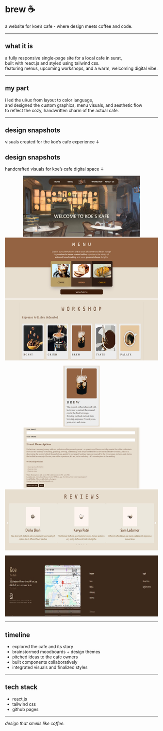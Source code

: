 # brew ☕  
a website for koe’s cafe - where design meets coffee and code.

---

## what it is  
a fully responsive single-page site for a local cafe in surat,  
built with react.js and styled using tailwind css.  
featuring menus, upcoming workshops, and a warm, welcoming digital vibe.

---

## my part  
i led the ui/ux from layout to color language,  
and designed the custom graphics, menu visuals, and aesthetic flow  
to reflect the cozy, handwritten charm of the actual cafe.

---

## design snapshots 
visuals created for the koe’s cafe experience ↓

## design snapshots 
handcrafted visuals for koe’s cafe digital space ↓

<p align="center">
  <img src="screens/c1.jpg" alt="home screen" height="200px"/>
  <img src="screens/c2.jpg" alt="menu section" height="200px"/>
  <img src="screens/c3.jpg" alt="workshop - roast" height="200px"/>
</p>

<p align="center">
  <img src="screens/c4.jpg" alt="workshop - grind" height="200px"/>
  <img src="screens/c5.jpg" alt="workshop - brew" height="200px"/>
  <img src="screens/c6.jpg" alt="workshop - taste" height="200px"/>
</p>

<p align="center">
  <img src="screens/c7.jpg" alt="workshop - palette" height="200px"/>
</p>

---

## timeline  
- explored the cafe and its story  
- brainstormed moodboards + design themes  
- pitched ideas to the cafe owners  
- built components collaboratively  
- integrated visuals and finalized styles  

---

## tech stack  
- react.js  
- tailwind css  
- github pages

---

*design that smells like coffee.* 
